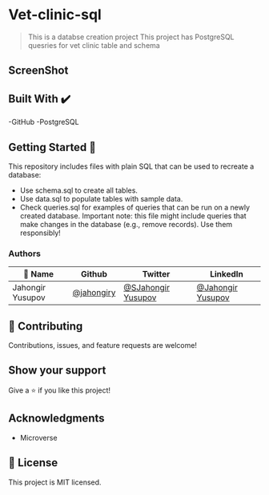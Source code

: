 # Vet-clinic-sql

>This is a databse creation project This project has PostgreSQL quesries for vet clinic table and schema

## ScreenShot

## Built With ✔️

-GitHub
-PostgreSQL

## Getting Started 🙌

This repository includes files with plain SQL that can be used to recreate a database:

- Use schema.sql to create all tables.
- Use data.sql to populate tables with sample data.
- Check queries.sql for examples of queries that can be run on a newly created database. Important note: this file might include queries that make changes in the database (e.g., remove records). Use them responsibly!


### Authors
| 👤 Name          | Github                                     | Twitter                                               | LinkedIn                                                       |
| ---------------- | ------------------------------------------ | ----------------------------------------------------- | -------------------------------------------------------------- |
| Jahongir Yusupov | [@jahongiry](https://github.com/jahongiry) | [@SJahongir Yusupov](https://twitter.com/@JahongirYusup13) | [@Jahongir Yusupov](https://www.linkedin.com/in/@JahongirYusup13/) |

## 🤝 Contributing

Contributions, issues, and feature requests are welcome!

## Show your support

Give a ⭐️ if you like this project!

## Acknowledgments

- Microverse

## 📝 License

This project is MIT licensed.
